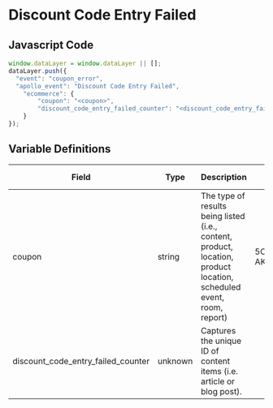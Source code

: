 # Discount Code Entry Failed

### 

## Javascript Code
```js
window.dataLayer = window.dataLayer || [];
dataLayer.push({
  "event": "coupon_error",
  "apollo_event": "Discount Code Entry Failed",
    "ecommerce": {
        "coupon": "<coupon>",
        "discount_code_entry_failed_counter": "<discount_code_entry_failed_counter>"
    }
});
```

## Variable Definitions

|Field|Type|Description|Example|Pattern|Min Length|Max Length|Minimum|Maximum|Multiple Of|
| --- | --- | --- | --- | --- | --- | --- | --- | --- | --- |
|coupon|string|The type of results being listed \(i.e., content, product, location, product location, scheduled event, room, report\)|5OFFSHOES, AKRONCANDLES2019|||||||
|discount_code_entry_failed_counter|unknown|Captures the unique ID of content items \(i.e. article or blog post\).||||||||




